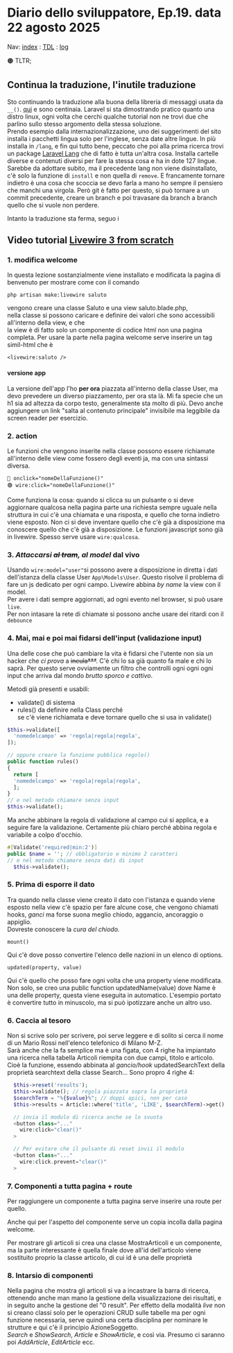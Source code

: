 # Diario dello sviluppatore, Ep.19. data 22 agosto 2025

Nav: [index](../index.md) : [TDL](../TDL.md) : [log](../../storage/logs/laravel.log)

🟠 TLTR;

## Continua la traduzione, l'inutile traduzione

Sto continuando la traduzione alla buona della libreria di messaggi usata da `__()`.
[qui](../../lang/it/validation.php) e sono centinaia. Laravel si sta dimostrando
pratico quanto una distro linux, ogni volta che cerchi qualche tutorial
non ne trovi due che parlino sullo stesso argomento della stessa soluzione.  
Prendo esempio dalla internazionalizzazione, uno dei suggerimenti del sito
installa i pacchetti lingua solo per l'inglese, senza date altre lingue.
In più installa in `/lang`, e fin qui tutto bene, peccato che poi alla prima
ricerca trovi un package [Laravel Lang](https://github.com/Laravel-Lang)
che di fatto è tutta un'altra cosa. Installa cartelle diverse e contenuti
diversi per fare la stessa cosa e ha in dote 127 lingue. Sarebbe da adottare subito,
ma il precedente lang non viene disinstallato, c'è solo la funzione di `install` e
non quella di `remove`. E francamente tornare indietro è una cosa che scoccia
se devo farla a mano ho sempre il pensiero che manchi una virgola.
Però git è fatto per questo, si può tornare a un commit precedente, creare un branch e
poi travasare da branch a branch quello che si vuole non perdere.

Intanto la traduzione sta ferma, seguo i

## Video tutorial [Livewire 3 from scratch](https://laracasts.com/series/livewire-3-from-scratch)

### 1. modifica welcome

In questa lezione sostanzialmente viene installato e modificata la pagina di benvenuto per mostrare come
con il comando  

```text
php artisan make:livewire saluto
````

vengono creare una classe Saluto e una view saluto.blade.php,  
nella classe si possono caricare e definire dei valori
che sono accessibili all'interno della view, e che  
la view è di fatto solo un componente di codice html non una pagina completa. Per usare la parte nella pagina welcome
serve inserire un tag simil-html che è  

```text
<livewire:saluto />
```

#### **versione app**  

La versione dell'app l'ho **per ora** piazzata all'interno della classe User, ma devo prevedere un diverso piazzamento, per ora sta là. Mi fa specie che un h1 sia ad altezza da corpo testo, generalmente sta molto di più. Devo anche aggiungere un link "salta al contenuto principale" invisibile ma leggibile da screen reader per esercizio.

### 2. action

Le funzioni che vengono inserite nella classe possono essere richiamate all'interno delle view come fossero degli eventi ja, ma con una sintassi diversa.  

```text
🔴 onclick="nomeDellaFunzione()"
🟢 wire:click="nomeDellaFunzione()"
````

Come funziona la cosa: quando si clicca su un pulsante o si deve aggiornare qualcosa nella pagina parte una richiesta sempre uguale nella struttura in cui c'è una chiamata e una risposta, e quello che torna indietro viene esposto. Non ci si deve inventare quello che c'è già a disposizione ma conoscere quello che c'è già a disposizione.
Le funzioni javascript sono già in livewire. Spesso serve usare `wire:qualcosa`.

### 3. *Attaccarsi ~~al tram~~, al model* dal vivo

Usando `wire:model="user"`si possono avere a disposizione in diretta i dati dell'istanza della classe User `App\Models\User`. Questo risolve il problema di fare un js dedicato per ogni campo. Livewire abbina *by name* la view con il model.  
Per avere i dati sempre aggiornati, ad ogni evento nel browser, si può usare `live`.  
Per non intasare la rete di chiamate si possono anche usare dei ritardi con il `debounce`

### 4. Mai, mai e poi mai fidarsi dell'input (validazione input)

Una delle cose che può cambiare la vita è fidarsi che l'utente non sia un hacker
che *ci prova* a ~~incula***~~. C'è chi lo sa già quanto fa male e chi lo saprà.
Per questo serve ovviamente un filtro che controlli ogni ogni ogni input
che arriva dal mondo *brutto sporco e cattivo*.

Metodi già presenti e usabili:

- validate() di sistema
- rules() da definire nella Class perché  
se c'è viene richiamata e deve tornare quello che si usa in validate()

```php
$this->validate([
  'nomedelcampo' => 'regola|regola|regola',
]);

// oppure creare la funzione pubblica regole()
public function rules()
{
  return [
  'nomedelcampo' => 'regola|regola|regola',
  ];
}
// e nel metodo chiamare senza input 
$this->validate();
```

Ma anche abbinare la regola di validazione al campo cui si applica, e a seguire fare la validazione. Certamente più chiaro perché abbina regola e variabile a colpo d'occhio.

```php
#[Validate('required|min:2')]
public $name = ''; // obbligatorio e minimo 2 caratteri
// e nel metodo chiamare senza dati di input 
  $this->validate();
```

### 5. Prima di esporre il dato

Tra quando nella classe viene creato il dato con l'istanza
e quando viene esposto nella view c'è spazio per fare alcune cose,
che vengono chiamati hooks, *ganci* ma forse suona meglio
chiodo, aggancio, ancoraggio o appiglio.  
Dovreste conoscere la *cura del chiodo.*

```text
mount()
```

Qui c'è dove posso convertire l'elenco delle nazioni in un elenco di options.

```text
updated(property, value)
```

Qui c'è quello che posso fare ogni volta che una property viene modificata.  
Non solo, se creo una public function updatedName(value) dove Name è una delle
property, questa viene eseguita in automatico. L'esempio portato è convertire tutto in minuscolo, ma si può ipotizzare anche un altro uso.

### 6. Caccia al tesoro

Non si scrive solo per scrivere, poi serve leggere e di solito si cerca
il nome di un Mario Rossi nell'elenco telefonico di Milano M-Z.  
Sarà anche che la fa semplice ma è una figata, con 4 righe ha
impiantato una ricerca nella tabella Articoli riempita con due campi,
titolo e articolo. Cioè la funzione, essendo abbinata al *gancio/hook* updatedSearchText della proprietà searchtext della classe Search... Sono propro 4 righe 4:

```php
  $this->reset('results');
  $this->validate(); // regola piazzata sopra la proprietà
  $searchTerm = "%{$value}%"; // doppi apici, non per caso
  $this->results = Article::where('title', 'LIKE', $searchTerm)->get();
```

```php
  // invia il modulo di ricerca anche se lo svuota 
  <button class="..."
    wire:click="clear()"
  >

  // Per evitare che il pulsante di reset invii il modulo
  <button class="..."
    wire:click.prevent="clear()"
  >
```

### 7. Componenti a tutta pagina + route

Per raggiungere un componente a tutta pagina serve inserire una route per quello.

Anche qui per l'aspetto del componente serve un copia incolla dalla pagina welcome.

Per mostrare gli articoli si crea una classe MostraArticoli e un componente,
ma la parte interessante è quella finale dove all'id dell'articolo viene sostituito proprio la classe articolo, di cui id è una delle proprietà

### 8. Intarsio di componenti

Nella pagina che mostra gli articoli si va a incastrare la barra
di ricerca, ottenendo anche man mano la gestione della visualizzazione
dei risultati, e in seguito anche la gestione del "0 result".
Per effetto della modalità *live* non si creano classi solo per le operazioni
CRUD sulle tabelle ma per ogni funzione necessaria, serve quindi una certa disciplina per nominare le strutture e qui c'è il principio AzioneSoggetto.  
*Search* e *ShowSearch*, *Article* e *ShowArticle*, e così via. Presumo ci saranno poi *AddArticle*, *EditArticle* ecc.

